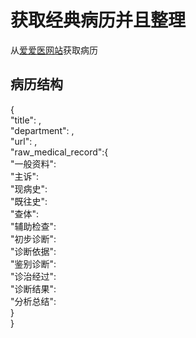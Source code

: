 # 获取经典病历并且整理
从[爱爱医网站](https://bingli.iiyi.com/)获取病历<br>
## 病历结构<br>
{<br>
"title": ,<br>
"department": ,<br>
"url": ,<br>
"raw_medical_record":{<br>
    "一般资料":<br>
    "主诉": <br>
    "现病史": <br>
    "既往史":<br> 
    "查体": <br>
    "辅助检查":<br>
    "初步诊断":<br>
    "诊断依据":<br>
    "鉴别诊断": <br>
    "诊治经过": <br>
    "诊断结果": <br>
    "分析总结":<br>
  }<br>
}<br>
